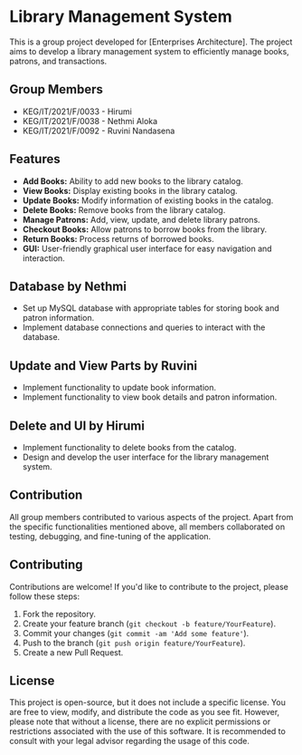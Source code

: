 # Library Management System

This is a group project developed for [Enterprises Architecture]. The project aims to develop a library management system to efficiently manage books, patrons, and transactions.

## Group Members

- KEG/IT/2021/F/0033 - Hirumi
- KEG/IT/2021/F/0038 - Nethmi Aloka
- KEG/IT/2021/F/0092 - Ruvini Nandasena

## Features

- **Add Books:** Ability to add new books to the library catalog.
- **View Books:** Display existing books in the library catalog.
- **Update Books:** Modify information of existing books in the catalog.
- **Delete Books:** Remove books from the library catalog.
- **Manage Patrons:** Add, view, update, and delete library patrons.
- **Checkout Books:** Allow patrons to borrow books from the library.
- **Return Books:** Process returns of borrowed books.
- **GUI:** User-friendly graphical user interface for easy navigation and interaction.

## Database by Nethmi

- Set up MySQL database with appropriate tables for storing book and patron information.
- Implement database connections and queries to interact with the database.

## Update and View Parts by Ruvini

- Implement functionality to update book information.
- Implement functionality to view book details and patron information.

## Delete and UI by Hirumi

- Implement functionality to delete books from the catalog.
- Design and develop the user interface for the library management system.

## Contribution

All group members contributed to various aspects of the project. Apart from the specific functionalities mentioned above, all members collaborated on testing, debugging, and fine-tuning of the application.

## Contributing

Contributions are welcome! If you'd like to contribute to the project, please follow these steps:

1. Fork the repository.
2. Create your feature branch (`git checkout -b feature/YourFeature`).
3. Commit your changes (`git commit -am 'Add some feature'`).
4. Push to the branch (`git push origin feature/YourFeature`).
5. Create a new Pull Request.

## License

This project is open-source, but it does not include a specific license. You are free to view, modify, and distribute the code as you see fit. However, please note that without a license, there are no explicit permissions or restrictions associated with the use of this software. It is recommended to consult with your legal advisor regarding the usage of this code.




